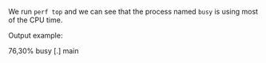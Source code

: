 We run `perf top` and we can see that the process named `busy`
is using most of the CPU time.
 
Output example:

76,30%  busy                                [.] main
